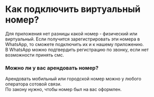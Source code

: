 # Как подключить виртуальный номер?

Для приложения нет разницы какой номер - физический или виртуальный. Если получится зарегистрировать эти номера в WhatsApp, то сможете подключить их и к нашему приложению.\
В WhatsApp можно подтвердить регистрацию по звонку, если нет возможности принять смс.

### Можно ли у вас арендовать номер?

Арендовать мобильный или городской номер можно у любого оператора сотовой связи. \
По закону нужно, чтобы номер был на вас оформлен.&#x20;
